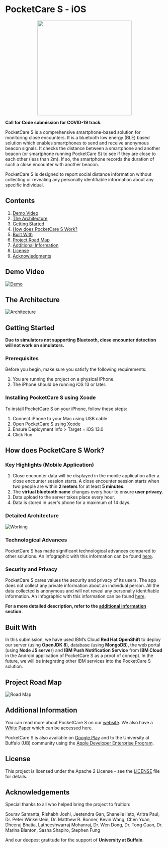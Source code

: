 # PocketCare S - iOS

<p align="center">
<img src="/assets/logo.png" width="300">
</p>

**Call for Code submission for COVID-19 track.**

PocketCare S is a comprehensive smartphone-based solution for monitoring close encounters. It is a bluetooth low energy (BLE) based solution which enables smartphones to send and receive anonymous beacon signals. It checks the distance between a smartphone and another beacon (or smartphone running PocketCare S) to see if they are close to each other (less than 2m). If so, the smartphone records the duration of such a close encounter with another beacon. 

PocketCare S is designed to report social distance information without collecting or revealing any personally identifiable information about any specific individual.


## Contents 
1. [Demo Video](#demo-video) 
2. [The Architecture](#the-architecture)
3. [Getting Started](#getting-started)
4. [How does PocketCare S Work?](#how-does-pocketcare-s-work)
5. [Built With](#built-with)
6. [Project Road Map](#project-road-map)
7. [Additional Information](#additional-information)
8. [License](#license)
9. [Acknowledgments](#acknowledgements)

## Demo Video 

[![Demo](http://img.youtube.com/vi/JnOWwagUgxQ/0.jpg)](http://www.youtube.com/watch?v=JnOWwagUgxQ "PocketCare S Demo")
 
## The Architecture

![Architecture](assets/PocketCareS_Design_Simplified.png)

## Getting Started 

**Due to simulators not supporting Bluetooth, close encounter detection will not work on simulators.**

### Prerequisites

Before you begin, make sure you satisfy the following requirements:
1. You are running the project on a physical iPhone.
2. The iPhone should be running iOS 13 or later.

### Installing PocketCare S using Xcode

To install PocketCare S on your iPhone, follow these steps:
1. Connect iPhone to your Mac using USB cable
2. Open PocketCare S using Xcode
3. Ensure Deployment Info > Target = iOS 13.0
3. Click Run 

## How does PocketCare S Work?

### Key Highlights (Mobile Application)

1. Close encounter data will be displayed in the mobile application after a close encounter session starts. A close encounter session starts when two people are within **2 meters** for at least **5 minutes**. 
2. The **virtual bluetooth name** changes every hour to ensure **user privacy**. 
3. Data upload to the server takes place every hour.
4. Data is stored in user's phone for a maximum of 14 days. 

### Detailed Architecture 

![Working](assets/PocketCareS_Design_Technical.png)

### Technological Advances

PocketCare S has made significant technological advances compared to other solutions. An Infographic with this information can be found [here](https://engineering.buffalo.edu/content/dam/engineering/computer-science-engineering/images/pocketcare/PocketCareS-TechAdvances.pdf).

### Security and Privacy 

PocketCare S cares values the security and privacy of its users. The app does not collect any private information about an individual person.  All the data collected is anonymous and will not reveal any personally identifiable information. An Infographic with this information can be found [here](https://engineering.buffalo.edu/content/dam/engineering/computer-science-engineering/images/pocketcare/PocketCareS.pdf).


**For a more detailed description, refer to the [additional information](#additional-information) section.**


## Built With 

In this submission, we have used IBM’s Cloud **Red Hat OpenShift** to deploy our server (using **OpenJDK 8**), database (using **MongoDB**), the web portal (using **Node JS server**) and **IBM Push Notification Service** from **IBM Cloud** in the Android application of PocketCare S as a proof of concept. In the future, we will be integrating other IBM services into the PocketCare S solution.

## Project Road Map 

![Road Map](assets/PocketCare_S_Road_Map.png)

## Additional Information 

You can read more about PocketCare S on our [website](https://engineering.buffalo.edu/computer-science-engineering/pocketcares.html). We also have a [White Paper](https://docs.google.com/document/d/e/2PACX-1vT6UqA3HByzG5Di576gmz-JWzgKOFx5KLYGgJMpxcmWkOXYJ_vUFz2h1w2LnDNWI4y-xnyKhPi_s70p/pub) which can be accessed here.  

PocketCare S is also available on [Google Play](https://play.google.com/store/apps/details?id=com.ub.pocketcares) and to the University at Buffalo (UB) community using the [Apple Developer Enterprise Program](https://engineering.buffalo.edu/computer-science-engineering/pocketcares/pocketcares-ios.html).

## License 

This project is licensed under the Apache 2 License - see the [LICENSE](LICENSE) file for details.

## Acknowledgements

Special thanks to all who helped bring the project to fruition:

Sourav Samanta, Rishabh Joshi, Jeetendra Gan, Shanelle Ileto, Aritra Paul, Dr. Peter Winkelstein, Dr. Matthew R. Bonner, Kevin Wang, Chen Yuan, Dheeraj Bhatia, Latheeshwarraj Mohanraj, Dr. Wen Dong, Dr. Tong Guan, Dr. Marina Blanton, Sasha Shapiro, Stephen Fung

And our deepest gratitude for the support of **University at Buffalo**.
